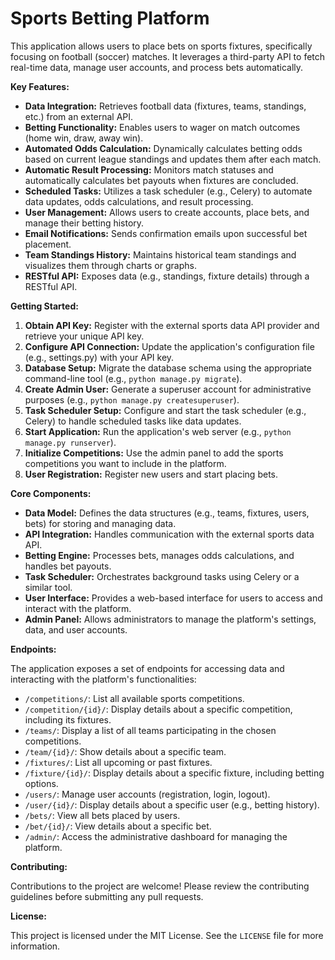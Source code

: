 #  Sports Betting Platform

This application allows users to place bets on sports fixtures, specifically focusing on football (soccer) matches. It leverages a third-party API to fetch real-time data, manage user accounts, and process bets automatically.

**Key Features:**

* **Data Integration:** Retrieves football data (fixtures, teams, standings, etc.) from an external API.
* **Betting Functionality:** Enables users to wager on match outcomes (home win, draw, away win).
* **Automated Odds Calculation:** Dynamically calculates betting odds based on current league standings and updates them after each match.
* **Automatic Result Processing:** Monitors match statuses and automatically calculates bet payouts when fixtures are concluded.
* **Scheduled Tasks:** Utilizes a task scheduler (e.g., Celery) to automate data updates, odds calculations, and result processing.
* **User Management:** Allows users to create accounts, place bets, and manage their betting history.
* **Email Notifications:** Sends confirmation emails upon successful bet placement.
* **Team Standings History:** Maintains historical team standings and visualizes them through charts or graphs.
* **RESTful API:** Exposes data (e.g., standings, fixture details) through a RESTful API.


**Getting Started:**

1. **Obtain API Key:** Register with the external sports data API provider and retrieve your unique API key.
2. **Configure API Connection:** Update the application's configuration file (e.g., settings.py) with your API key.
3. **Database Setup:** Migrate the database schema using the appropriate command-line tool (e.g., `python manage.py migrate`).
4. **Create Admin User:** Generate a superuser account for administrative purposes (e.g., `python manage.py createsuperuser`).
5. **Task Scheduler Setup:** Configure and start the task scheduler (e.g., Celery) to handle scheduled tasks like data updates.
6. **Start Application:** Run the application's web server (e.g., `python manage.py runserver`).
7. **Initialize Competitions:** Use the admin panel to add the sports competitions you want to include in the platform.
8. **User Registration:** Register new users and start placing bets.


**Core Components:**

* **Data Model:** Defines the data structures (e.g., teams, fixtures, users, bets) for storing and managing data.
* **API Integration:** Handles communication with the external sports data API.
* **Betting Engine:** Processes bets, manages odds calculations, and handles bet payouts.
* **Task Scheduler:** Orchestrates background tasks using Celery or a similar tool.
* **User Interface:** Provides a web-based interface for users to access and interact with the platform.
* **Admin Panel:** Allows administrators to manage the platform's settings, data, and user accounts.


**Endpoints:**

The application exposes a set of endpoints for accessing data and interacting with the platform's functionalities:

* `/competitions/`: List all available sports competitions.
* `/competition/{id}/`: Display details about a specific competition, including its fixtures.
* `/teams/`: Display a list of all teams participating in the chosen competitions.
* `/team/{id}/`: Show details about a specific team.
* `/fixtures/`: List all upcoming or past fixtures.
* `/fixture/{id}/`: Display details about a specific fixture, including betting options.
* `/users/`: Manage user accounts (registration, login, logout).
* `/user/{id}/`: Display details about a specific user (e.g., betting history).
* `/bets/`: View all bets placed by users.
* `/bet/{id}/`: View details about a specific bet.
* `/admin/`: Access the administrative dashboard for managing the platform.



**Contributing:**

Contributions to the project are welcome! Please review the contributing guidelines before submitting any pull requests.


**License:**

This project is licensed under the MIT License. See the `LICENSE` file for more information.